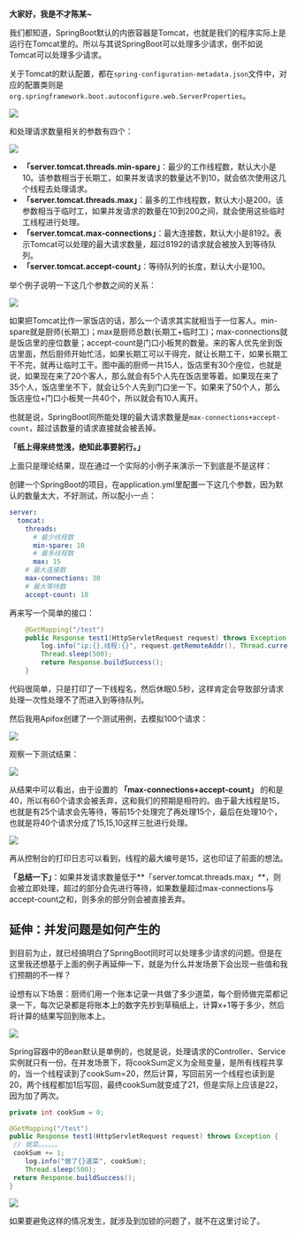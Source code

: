 **大家好，我是不才陈某~**



我们都知道，SpringBoot默认的内嵌容器是Tomcat，也就是我们的程序实际上是运行在Tomcat里的。所以与其说SpringBoot可以处理多少请求，倒不如说Tomcat可以处理多少请求。



关于Tomcat的默认配置，都在`spring-configuration-metadata.json`文件中，对应的配置类则是`org.springframework.boot.autoconfigure.web.ServerProperties`。



![](https://cdn.nlark.com/yuque/0/2023/png/295812/1678109447907-799e3a42-fc9c-4e1f-beb0-0bf4395bd813.png?x-oss-process=image%2Fwatermark%2Ctype_d3F5LW1pY3JvaGVp%2Csize_27%2Ctext_5YWs5LyX5Y-377ya56CB54y_5oqA5pyv5LiT5qCP%2Ccolor_FFFFFF%2Cshadow_50%2Ct_80%2Cg_se%2Cx_10%2Cy_10)



和处理请求数量相关的参数有四个：

![](https://cdn.nlark.com/yuque/0/2023/png/295812/1678109460468-9a440188-11b4-453e-a127-11d2f1cbad59.png?x-oss-process=image%2Fwatermark%2Ctype_d3F5LW1pY3JvaGVp%2Csize_31%2Ctext_5YWs5LyX5Y-377ya56CB54y_5oqA5pyv5LiT5qCP%2Ccolor_FFFFFF%2Cshadow_50%2Ct_80%2Cg_se%2Cx_10%2Cy_10)





- **「server.tomcat.threads.min-spare」**：最少的工作线程数，默认大小是10。该参数相当于长期工，如果并发请求的数量达不到10，就会依次使用这几个线程去处理请求。
- **「server.tomcat.threads.max」**：最多的工作线程数，默认大小是200。该参数相当于临时工，如果并发请求的数量在10到200之间，就会使用这些临时工线程进行处理。
- **「server.tomcat.max-connections」**：最大连接数，默认大小是8192。表示Tomcat可以处理的最大请求数量，超过8192的请求就会被放入到等待队列。
- **「server.tomcat.accept-count」**：等待队列的长度，默认大小是100。



举个例子说明一下这几个参数之间的关系：

![](https://cdn.nlark.com/yuque/0/2023/png/295812/1678109473482-c40be281-2f34-4ee1-a685-7572e2caabb8.png?x-oss-process=image%2Fwatermark%2Ctype_d3F5LW1pY3JvaGVp%2Csize_31%2Ctext_5YWs5LyX5Y-377ya56CB54y_5oqA5pyv5LiT5qCP%2Ccolor_FFFFFF%2Cshadow_50%2Ct_80%2Cg_se%2Cx_10%2Cy_10)





如果把Tomcat比作一家饭店的话，那么一个请求其实就相当于一位客人。min-spare就是厨师(长期工)；max是厨师总数(长期工+临时工)；max-connections就是饭店里的座位数量；accept-count是门口小板凳的数量。来的客人优先坐到饭店里面，然后厨师开始忙活，如果长期工可以干得完，就让长期工干，如果长期工干不完，就再让临时工干。图中画的厨师一共15人，饭店里有30个座位，也就是说，如果现在来了20个客人，那么就会有5个人先在饭店里等着。如果现在来了35个人，饭店里坐不下，就会让5个人先到门口坐一下。如果来了50个人，那么饭店座位+门口小板凳一共40个，所以就会有10人离开。



也就是说，SpringBoot同所能处理的最大请求数量是`max-connections+accept-count`，超过该数量的请求直接就会被丢掉。



**「纸上得来终觉浅，绝知此事要躬行。」**



上面只是理论结果，现在通过一个实际的小例子来演示一下到底是不是这样：



创建一个SpringBoot的项目，在application.yml里配置一下这几个参数，因为默认的数量太大，不好测试，所以配小一点：



```yaml
server:
  tomcat:
    threads:
      # 最少线程数
      min-spare: 10
      # 最多线程数
      max: 15
    # 最大连接数
    max-connections: 30
    # 最大等待数
    accept-count: 10
```



再来写一个简单的接口：



```java
    @GetMapping("/test")
    public Response test1(HttpServletRequest request) throws Exception {
        log.info("ip:{},线程:{}", request.getRemoteAddr(), Thread.currentThread().getName());
        Thread.sleep(500);
        return Response.buildSuccess();
    }
```



代码很简单，只是打印了一下线程名，然后休眠0.5秒，这样肯定会导致部分请求处理一次性处理不了而进入到等待队列。



然后我用Apifox创建了一个测试用例，去模拟100个请求：

![](https://cdn.nlark.com/yuque/0/2023/png/295812/1678109502026-6d6b2daa-ce0b-4198-ae63-79cb5675eb22.png?x-oss-process=image%2Fwatermark%2Ctype_d3F5LW1pY3JvaGVp%2Csize_20%2Ctext_5YWs5LyX5Y-377ya56CB54y_5oqA5pyv5LiT5qCP%2Ccolor_FFFFFF%2Cshadow_50%2Ct_80%2Cg_se%2Cx_10%2Cy_10)





观察一下测试结果：

![](https://cdn.nlark.com/yuque/0/2023/png/295812/1678109512237-b3d5ec4c-b935-471c-b14e-964ed872f859.png?x-oss-process=image%2Fwatermark%2Ctype_d3F5LW1pY3JvaGVp%2Csize_31%2Ctext_5YWs5LyX5Y-377ya56CB54y_5oqA5pyv5LiT5qCP%2Ccolor_FFFFFF%2Cshadow_50%2Ct_80%2Cg_se%2Cx_10%2Cy_10)





从结果中可以看出，由于设置的 **「max-connections+accept-count」** 的和是40，所以有60个请求会被丢弃，这和我们的预期是相符的。由于最大线程是15，也就是有25个请求会先等待，等前15个处理完了再处理15个，最后在处理10个，也就是将40个请求分成了15,15,10这样三批进行处理。

![](https://cdn.nlark.com/yuque/0/2023/png/295812/1678109522896-caae881b-287b-4783-aaa5-e85c4e35b072.png?x-oss-process=image%2Fwatermark%2Ctype_d3F5LW1pY3JvaGVp%2Csize_26%2Ctext_5YWs5LyX5Y-377ya56CB54y_5oqA5pyv5LiT5qCP%2Ccolor_FFFFFF%2Cshadow_50%2Ct_80%2Cg_se%2Cx_10%2Cy_10)





再从控制台的打印日志可以看到，线程的最大编号是15，这也印证了前面的想法。



**「总结一下」**：如果并发请求数量低于**「server.tomcat.threads.max」**，则会被立即处理，超过的部分会先进行等待，如果数量超过max-connections与accept-count之和，则多余的部分则会被直接丢弃。



## 延伸：并发问题是如何产生的



到目前为止，就已经搞明白了SpringBoot同时可以处理多少请求的问题。但是在这里我还想基于上面的例子再延伸一下，就是为什么并发场景下会出现一些值和我们预期的不一样？



设想有以下场景：厨师们用一个账本记录一共做了多少道菜，每个厨师做完菜都记录一下，每次记录都是将账本上的数字先抄到草稿纸上，计算x+1等于多少，然后将计算的结果写回到账本上。

![](https://cdn.nlark.com/yuque/0/2023/png/295812/1678109537789-2555085b-1c1d-4146-960b-321c53c3aa60.png?x-oss-process=image%2Fwatermark%2Ctype_d3F5LW1pY3JvaGVp%2Csize_31%2Ctext_5YWs5LyX5Y-377ya56CB54y_5oqA5pyv5LiT5qCP%2Ccolor_FFFFFF%2Cshadow_50%2Ct_80%2Cg_se%2Cx_10%2Cy_10)





Spring容器中的Bean默认是单例的，也就是说，处理请求的Controller、Service实例就只有一份。在并发场景下，将cookSum定义为全局变量，是所有线程共享的，当一个线程读到了cookSum=20，然后计算，写回前另一个线程也读到是20，两个线程都加1后写回，最终cookSum就变成了21，但是实际上应该是22，因为加了两次。



```java
private int cookSum = 0;

@GetMapping("/test")
public Response test1(HttpServletRequest request) throws Exception {
 // 做菜。。。。。。
 cookSum += 1;
    log.info("做了{}道菜", cookSum);
    Thread.sleep(500);
 return Response.buildSuccess();
}
```



![](https://cdn.nlark.com/yuque/0/2023/png/295812/1678109548779-000bccbb-3cf3-4d6d-aa6f-fca8abd0531b.png?x-oss-process=image%2Fwatermark%2Ctype_d3F5LW1pY3JvaGVp%2Csize_31%2Ctext_5YWs5LyX5Y-377ya56CB54y_5oqA5pyv5LiT5qCP%2Ccolor_FFFFFF%2Cshadow_50%2Ct_80%2Cg_se%2Cx_10%2Cy_10)



如果要避免这样的情况发生，就涉及到加锁的问题了，就不在这里讨论了。